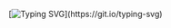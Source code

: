 [![Typing SVG](https://readme-typing-svg.herokuapp.com?size=30&color=FFC95BDA&lines=Hey%2C+you+there!+;Welcome+to+a+little+bit+of+me!!!;Let's+talk+code!!!)](https://git.io/typing-svg)
